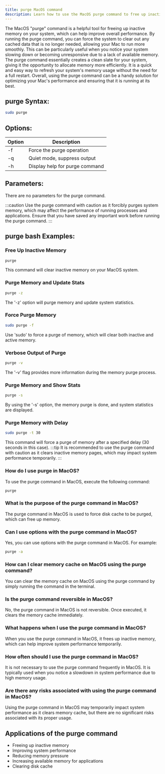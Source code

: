 ```yaml
---
title: purge MacOS command
description: Learn how to use the MacOS purge command to free up inactive memory and improve system performance.
---
```


The MacOS "purge" command is a helpful tool for freeing up inactive memory on your system, which can help improve overall performance. By running the purge command, you can force the system to clear out any cached data that is no longer needed, allowing your Mac to run more smoothly. This can be particularly useful when you notice your system slowing down or becoming unresponsive due to a lack of available memory. The purge command essentially creates a clean slate for your system, giving it the opportunity to allocate memory more efficiently. It is a quick and easy way to refresh your system's memory usage without the need for a full restart. Overall, using the purge command can be a handy solution for optimizing your Mac's performance and ensuring that it is running at its best.

## purge Syntax:
```bash
sudo purge
```
## Options:
| Option | Description                   |
|--------|-------------------------------|
| -f     | Force the purge operation      |
| -q     | Quiet mode, suppress output    |
| -h     | Display help for purge command |

## Parameters:
There are no parameters for the purge command.

:::caution
Use the purge command with caution as it forcibly purges system memory, which may affect the performance of running processes and applications. Ensure that you have saved any important work before running the purge command.
:::
## purge bash Examples:

### Free Up Inactive Memory
```bash
purge
```
This command will clear inactive memory on your MacOS system.

### Purge Memory and Update Stats
```bash
purge -z
```
The '-z' option will purge memory and update system statistics.

### Force Purge Memory
```bash
sudo purge -f
```
Use 'sudo' to force a purge of memory, which will clear both inactive and active memory.

### Verbose Output of Purge
```bash
purge -v
```
The '-v' flag provides more information during the memory purge process.

### Purge Memory and Show Stats
```bash
purge -s
```
By using the '-s' option, the memory purge is done, and system statistics are displayed.

### Purge Memory with Delay
```bash
sudo purge -t 30
```
This command will force a purge of memory after a specified delay (30 seconds in this case).
:::tip
It is recommended to use the purge command with caution as it clears inactive memory pages, which may impact system performance temporarily.
:::

### How do I use purge in MacOS?
To use the purge command in MacOS, execute the following command:
```bash
purge
```

### What is the purpose of the purge command in MacOS?
The purge command in MacOS is used to force disk cache to be purged, which can free up memory.

### Can I use options with the purge command in MacOS?
Yes, you can use options with the purge command in MacOS. For example:
```bash
purge -a
```

### How can I clear memory cache on MacOS using the purge command?
You can clear the memory cache on MacOS using the purge command by simply running the command in the terminal.

### Is the purge command reversible in MacOS?
No, the purge command in MacOS is not reversible. Once executed, it clears the memory cache immediately.

### What happens when I use the purge command in MacOS?
When you use the purge command in MacOS, it frees up inactive memory, which can help improve system performance temporarily.

### How often should I use the purge command in MacOS?
It is not necessary to use the purge command frequently in MacOS. It is typically used when you notice a slowdown in system performance due to high memory usage.

### Are there any risks associated with using the purge command in MacOS?
Using the purge command in MacOS may temporarily impact system performance as it clears memory cache, but there are no significant risks associated with its proper usage.
## Applications of the purge command

- Freeing up inactive memory
- Improving system performance
- Reducing memory pressure
- Increasing available memory for applications
- Clearing disk cache
